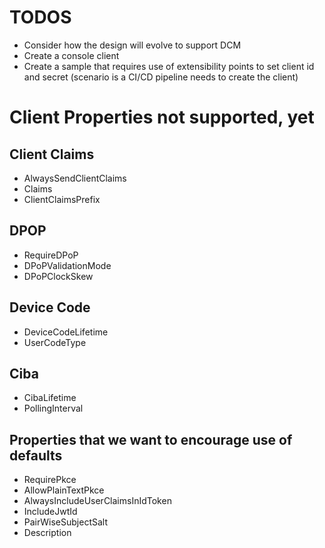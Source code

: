 # TODOS 
- Consider how the design will evolve to support DCM
- Create a console client
- Create a sample that requires use of extensibility points to set client id and secret (scenario is a CI/CD pipeline needs to create the client)

# Client Properties not supported, yet
## Client Claims
- AlwaysSendClientClaims
- Claims
- ClientClaimsPrefix

## DPOP
- RequireDPoP
- DPoPValidationMode
- DPoPClockSkew

## Device Code
- DeviceCodeLifetime
- UserCodeType

## Ciba
- CibaLifetime
- PollingInterval

## Properties that we want to encourage use of defaults
- RequirePkce
- AllowPlainTextPkce
- AlwaysIncludeUserClaimsInIdToken
- IncludeJwtId
- PairWiseSubjectSalt
- Description

